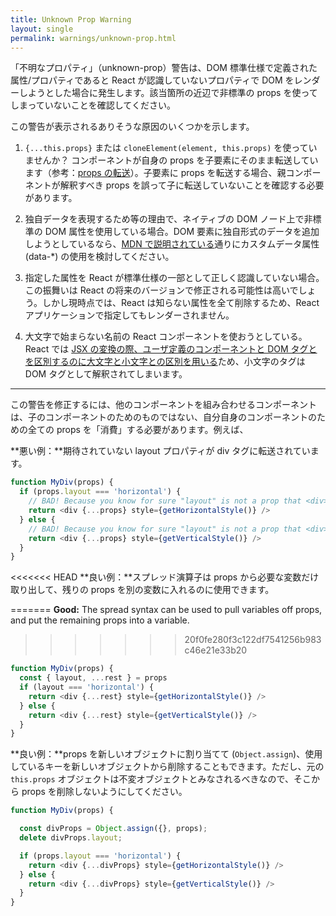 ```yaml
---
title: Unknown Prop Warning
layout: single
permalink: warnings/unknown-prop.html
---
```


「不明なプロパティ」（unknown-prop）警告は、DOM 標準仕様で定義された属性/プロパティであると React が認識していないプロパティで DOM をレンダーしようとした場合に発生します。該当箇所の近辺で非標準の props を使ってしまっていないことを確認してください。

この警告が表示されるありそうな原因のいくつかを示します。

1. `{...this.props}` または `cloneElement(element, this.props)` を使っていませんか？ コンポーネントが自身の props を子要素にそのまま転送しています（参考：[props の転送](/docs/transferring-props.html)）。子要素に props を転送する場合、親コンポーネントが解釈すべき props を誤って子に転送していないことを確認する必要があります。

2. 独自データを表現するため等の理由で、ネイティブの DOM ノード上で非標準の DOM 属性を使用している場合。DOM 要素に独自形式のデータを追加しようとしているなら、[MDN で説明されている](https://developer.mozilla.org/en-US/docs/Web/Guide/HTML/Using_data_attributes)通りにカスタムデータ属性 (data-*) の使用を検討してください。

3. 指定した属性を React が標準仕様の一部として正しく認識していない場合。この振舞いは React の将来のバージョンで修正される可能性は高いでしょう。しかし現時点では、React は知らない属性を全て削除するため、React アプリケーションで指定してもレンダーされません。

4. 大文字で始まらない名前の React コンポーネントを使おうとしている。React では [JSX の変換の際、ユーザ定義のコンポーネントと DOM タグとを区別するのに大文字と小文字との区別を用いる](/docs/jsx-in-depth.html#user-defined-components-must-be-capitalized)ため、小文字のタグは DOM タグとして解釈されてしまいます。

---

この警告を修正するには、他のコンポーネントを組み合わせるコンポーネントは、子のコンポーネントのためのものではない、自分自身のコンポーネントのための全ての props を「消費」する必要があります。例えば、

**悪い例：**期待されていない layout プロパティが div タグに転送されています。

```js
function MyDiv(props) {
  if (props.layout === 'horizontal') {
    // BAD! Because you know for sure "layout" is not a prop that <div> understands.
    return <div {...props} style={getHorizontalStyle()} />
  } else {
    // BAD! Because you know for sure "layout" is not a prop that <div> understands.
    return <div {...props} style={getVerticalStyle()} />
  }
}
```

<<<<<<< HEAD
**良い例：**スプレッド演算子は props から必要な変数だけ取り出して、残りの props を別の変数に入れるのに使用できます。

=======
**Good:** The spread syntax can be used to pull variables off props, and put the remaining props into a variable.
>>>>>>> 20f0fe280f3c122df7541256b983c46e21e33b20

```js
function MyDiv(props) {
  const { layout, ...rest } = props
  if (layout === 'horizontal') {
    return <div {...rest} style={getHorizontalStyle()} />
  } else {
    return <div {...rest} style={getVerticalStyle()} />
  }
}
```

**良い例：**props を新しいオブジェクトに割り当てて (`Object.assign`)、使用しているキーを新しいオブジェクトから削除することもできます。ただし、元の `this.props` オブジェクトは不変オブジェクトとみなされるべきなので、そこから props を削除しないようにしてください。


```js
function MyDiv(props) {

  const divProps = Object.assign({}, props);
  delete divProps.layout;

  if (props.layout === 'horizontal') {
    return <div {...divProps} style={getHorizontalStyle()} />
  } else {
    return <div {...divProps} style={getVerticalStyle()} />
  }
}
```
